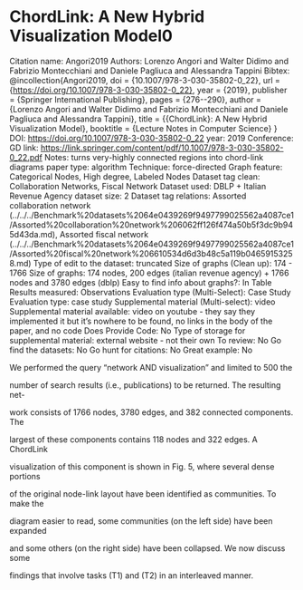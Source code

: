 # ChordLink: A New Hybrid Visualization Model0

Citation name: Angori2019
Authors: Lorenzo Angori and Walter Didimo and Fabrizio Montecchiani and Daniele Pagliuca and Alessandra Tappini
Bibtex: @incollection{Angori2019,
doi = {10.1007/978-3-030-35802-0_22},
url = {https://doi.org/10.1007/978-3-030-35802-0_22},
year = {2019},
publisher = {Springer International Publishing},
pages = {276--290},
author = {Lorenzo Angori and Walter Didimo and Fabrizio Montecchiani and Daniele Pagliuca and Alessandra Tappini},
title = {{ChordLink}: A New Hybrid Visualization Model},
booktitle = {Lecture Notes in Computer Science}
}
DOI: https://doi.org/10.1007/978-3-030-35802-0_22
year: 2019
Conference: GD
link: https://link.springer.com/content/pdf/10.1007/978-3-030-35802-0_22.pdf
Notes: turns very-highly connected regions into chord-link diagrams
paper type: algorithm
Technique: force-directed
Graph feature: Categorical Nodes, High degree, Labeled Nodes
Dataset tag clean: Collaboration Networks, Fiscal Network
Dataset used: DBLP + Italian Revenue Agency
dataset size: 2
Dataset tag relations: Assorted collaboration network (../../../Benchmark%20datasets%2064e0439269f9497799025562a4087ce1/Assorted%20collaboration%20network%206062ff126f474a50b5f3dc9b945d43da.md), Assorted fiscal network (../../../Benchmark%20datasets%2064e0439269f9497799025562a4087ce1/Assorted%20fiscal%20network%206610534d6d3b48c5a119b04659153258.md)
Type of edit to the dataset: truncated
Size of graphs (Clean up): 174 - 1766
Size of graphs: 174 nodes, 200 edges (italian revenue agency) + 1766 nodes and 3780 edges (dblp)
Easy to find info about graphs?: In Table
Results measured: Observations
Evaluation type (Multi-Select): Case Study
Evaluation type: case study
Supplemental material (Multi-select): video
Supplemental material available: video on youtube - they say they implemented it but it’s nowhere to be found, no links in the body of the paper, and no code
Does Provide Code: No
Type of storage for supplemental material: external website - not their own
To review: No
Go find the datasets: No
Go hunt for citations: No
Great example: No

We performed the query “network AND visualization” and limited to 500 the

number of search results (i.e., publications) to be returned. The resulting net-

work consists of 1766 nodes, 3780 edges, and 382 connected components. The

largest of these components contains 118 nodes and 322 edges. A ChordLink

visualization of this component is shown in Fig. 5, where several dense portions

of the original node-link layout have been identified as communities. To make the

diagram easier to read, some communities (on the left side) have been expanded

and some others (on the right side) have been collapsed. We now discuss some

findings that involve tasks (T1) and (T2) in an interleaved manner.